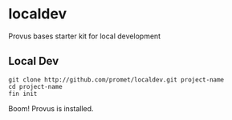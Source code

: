 # localdev
Provus bases starter kit for local development

## Local Dev
```
git clone http://github.com/promet/localdev.git project-name
cd project-name
fin init
```

Boom! Provus is installed.
